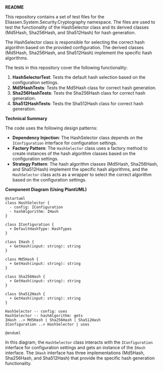 **README**

This repository contains a set of test files for the Eliassen.System.Security.Cryptography namespace. The files are used to test the functionality of the HashSelector class and its derived classes (Md5Hash, Sha256Hash, and Sha512Hash) for hash generation.

The HashSelector class is responsible for selecting the correct hash algorithm based on the provided configuration. The derived classes (Md5Hash, Sha256Hash, and Sha512Hash) implement the specific hash algorithms.

The tests in this repository cover the following functionality:

1. **HashSelectorTest**: Tests the default hash selection based on the configuration settings.
2. **Md5HashTests**: Tests the Md5Hash class for correct hash generation.
3. **Sha256HashTests**: Tests the Sha256Hash class for correct hash generation.
4. **Sha512HashTests**: Tests the Sha512Hash class for correct hash generation.

**Technical Summary**

The code uses the following design patterns:

* **Dependency Injection**: The HashSelector class depends on the `IConfiguration` interface for configuration settings.
* **Factory Pattern**: The `HashSelector` class uses a factory method to create instances of the hash algorithm classes based on the configuration settings.
* **Strategy Pattern**: The hash algorithm classes (Md5Hash, Sha256Hash, and Sha512Hash) implement the specific hash algorithms, and the `HashSelector` class acts as a wrapper to select the correct algorithm based on the configuration settings.

**Component Diagram (Using PlantUML)**

```plantuml
@startuml
class HashSelector {
  - config: IConfiguration
  - hashAlgorithm: IHash
}

class IConfiguration {
  + DefaultHashType: HashTypes
}

class IHash {
  + GetHash(input: string): string
}

class Md5Hash {
  + GetHash(input: string): string
}

class Sha256Hash {
  + GetHash(input: string): string
}

class Sha512Hash {
  + GetHash(input: string): string
}

HashSelector -- config: uses
HashSelector -- hashAlgorithm: gets
IHash ..> Md5Hash | Sha256Hash | Sha512Hash
IConfiguration ..> HashSelector | uses

@enduml
```
In this diagram, the `HashSelector` class interacts with the `IConfiguration` interface for configuration settings and gets an instance of the `IHash` interface. The `IHash` interface has three implementations (Md5Hash, Sha256Hash, and Sha512Hash) that provide the specific hash generation functionality.